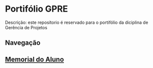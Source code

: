 # Portifólio GPRE
 Descrição: este reposítorio é reservado para o portifólio da diciplina de Gerência de Projetos
## Navegação

## [<ins>Memorial do Aluno</ins>]($root$/../Memorial%20do%20Aluno/Memorial.md)
